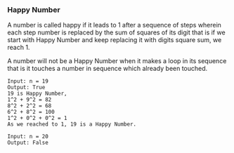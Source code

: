 ### Happy Number

A number is called happy if it leads to 1 after a sequence of steps wherein each step number is replaced by the sum of squares of its digit that is if we start with Happy Number and keep replacing it with digits square sum, we reach 1. 

A number will not be a Happy Number when it makes a loop in its sequence that is it touches a number in sequence which already been touched.

```
Input: n = 19
Output: True
19 is Happy Number,
1^2 + 9^2 = 82
8^2 + 2^2 = 68
6^2 + 8^2 = 100
1^2 + 0^2 + 0^2 = 1
As we reached to 1, 19 is a Happy Number.

Input: n = 20
Output: False
```
